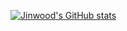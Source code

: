 [![Jinwood's GitHub stats](https://github-readme-stats.vercel.app/api?username=jinwood)](https://github.com/anuraghazra/github-readme-stats)
